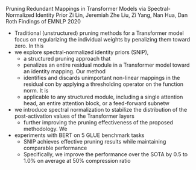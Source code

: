 Pruning Redundant Mappings in Transformer Models via Spectral-Normalized Identity Prior
Zi Lin, Jeremiah Zhe Liu, Zi Yang, Nan Hua, Dan Roth
Findings of EMNLP 2020

* Traditional (unstructured) pruning methods for a Transformer model focus on
  regularizing the individual weights by penalizing them toward zero. In this
* we explore spectral-normalized identity priors (SNIP),
  * a structured pruning approach that
  * penalizes an entire residual module in a Transformer model
    toward an identity mapping. Our method
  * identifies and discards unimportant non-linear mappings in the residual con
    by applying a thresholding operator on the function norm. It is
  * applicable to any structured module, including a
    single attention head, an entire attention block, or a feed-forward subnetw
* we introduce spectral normalization
  to stabilize the distribution of the post-activation values of the
  Transformer layers
  * further improving the pruning effectiveness of the proposed methodology. We
* experiments with BERT on 5 GLUE benchmark tasks
  * SNIP achieves effective pruning results while maintaining comparable
    performance
  * Specifically, we improve the performance over the SOTA by 0.5 to 1.0% on
    average at 50% compression ratio
